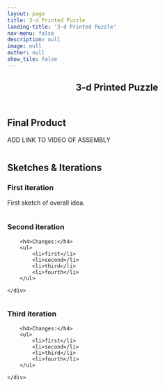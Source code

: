 ```yaml
---
layout: page
title: 3-d Printed Puzzle
landing-title: '3-d Printed Puzzle'
nav-menu: false
description: null
image: null
author: null
show_tile: false
---
```


<!-- Main -->
<div id="main" class="alt">
	
<!-- One -->
<section id="one">
	<div class="inner">
	     <header class="major">
		<h1>3-d Printed Puzzle</h1>
	     </header>
	
<h2>Final Product</h2>
<p>ADD LINK TO VIDEO OF ASSEMBLY</p>
<div class="box alt">
	<div class="row 50% uniform">
		<div class="4u"><span class="image fit"><img src="{% link assets/images/turtle front.png %}" alt="" /></span></div>
		<div class="4u"><span class="image fit"><img src="{% link assets/images/deconstructed turtle.png %}" alt="" /></span></div>
		<div class="4u$"><span class="image fit"><img src="{% link assets/images/turtle top.png %}" alt="" /></span></div>
	</div>
</div>

<h2>Sketches & Iterations</h2>
<h3>First iteration</h3>
<p>First sketch of overall idea.</p>
<span class="image fit"><img src="{% link assets/images/skills.jpg %}" alt="" /></span>
		
<h3>Second iteration</h3>
<div class="row">
	<div class="6u 12u$(small)">
		
		<h4>Changes:</h4>
		<ul>
			<li>first</li>
			<li>second</li>
			<li>third</li>
			<li>fourth</li>
		</ul>
		
	</div>
</div>
<span class="image fit"><img src="{% link assets/images/orthographic view.jpg %}" alt="" /></span>
<div class="box alt">
	<div class="row 50% uniform">
		<div class="4u"><span class="image fit"><img src="{% link assets/images/dimensions added.png %}" alt="" /></span></div>
		<div class="4u"><span class="image fit"><img src="{% link assets/images/highlighted parts.png %}" alt="" /></span></div>
		<div class="4u$"><span class="image fit"><img src="{% link assets/images/with feet.png %}" alt="" /></span></div>
	</div>
</div>
		
<h3>Third iteration</h3>
<div class="row">
	<div class="6u 12u$(small)">
		
		<h4>Changes:</h4>
		<ul>
			<li>first</li>
			<li>second</li>
			<li>third</li>
			<li>fourth</li>
		</ul>
		
	</div>
</div>
<span class="image fit"><img src="{% link assets/images/overhang change.jpg %}" alt="" /></span>
<span class="image fit"><img src="{% link assets/images/slant change.jpg %}" alt="" /></span>

